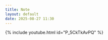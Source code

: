 ```yaml
---
title: Note
layout: default
date: 2025-08-27 11:30
---
```


{% include youtube.html id="P_5CkTkAvPQ" %}
